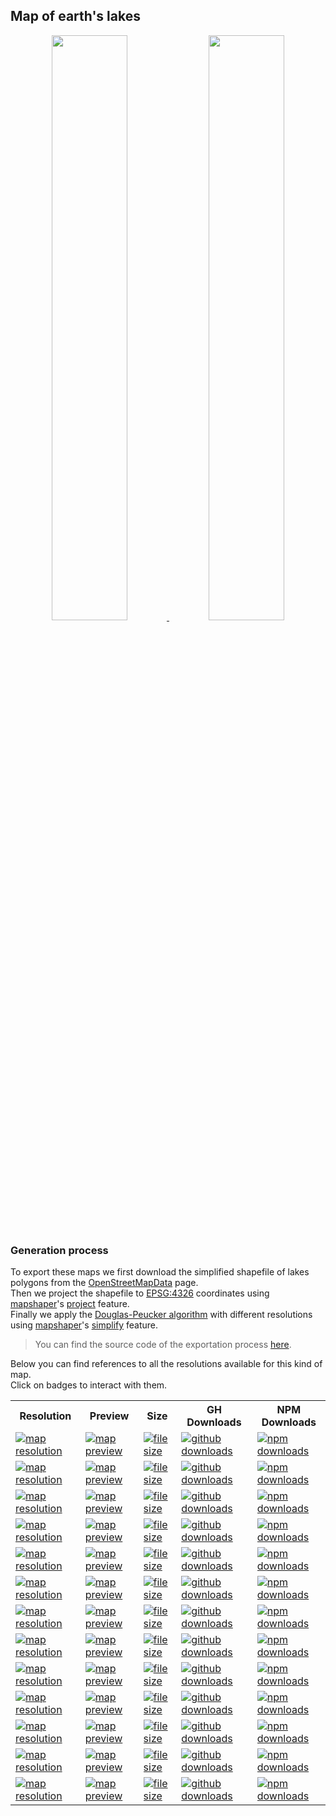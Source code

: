 ## Map of earth's lakes
<p align="center">
  <a alt="see earth-lakes on mapshaper" href="http://mapshaper.org/?files=https://cdn.rawgit.com/simonepri/geo-maps/next/previews/earth-lakes.geo.json">
    <img src="https://raw.githubusercontent.com/simonepri/geo-maps/next/media/geo-maps-earth-lakes-shape.png" width ="49%"/>
  </a>
  <a alt="see earth-lakes on geojson.io" href="http://geojson.io/#data=data:text/x-url,https://cdn.rawgit.com/simonepri/geo-maps/next/previews/earth-lakes.geo.json">
    <img src="https://raw.githubusercontent.com/simonepri/geo-maps/next/media/geo-maps-earth-lakes-hover.png" width ="49%"/>
  </a>
</p>

### Generation process
To export these maps we first download the simplified shapefile of lakes polygons from the [OpenStreetMapData](http://openstreetmapdata.com/data/water-reduced-polygons) page.  
Then we project the shapefile to [EPSG:4326](http://spatialreference.org/ref/epsg/wgs-84/) coordinates using [mapshaper](https://github.com/mbloch/mapshaper)'s [project](https://github.com/mbloch/mapshaper/wiki/Command-Reference#-proj) feature.  
Finally we apply the [Douglas-Peucker algorithm](https://en.wikipedia.org/wiki/Ramer%E2%80%93Douglas%E2%80%93Peucker_algorithm#Algorithm) with different resolutions using [mapshaper](https://github.com/mbloch/mapshaper)'s [simplify](https://github.com/mbloch/mapshaper/wiki/Command-Reference#-simplify) feature.

> You can find the source code of the exportation process [here](gulp/maps/earth-lakes.js).

Below you can find references to all the resolutions available for this kind of map.  
Click on badges to interact with them.

<table>
  <tr>
    <th>Resolution</th>
    <th>Preview</th>
    <th>Size</th>
    <th>GH Downloads</th>
    <th>NPM Downloads</th>
  </tr>

  <tr>
    <td>
      <a href="#earth-lakes">
        <img src="https://img.shields.io/badge/resolution-1m-f1c40f.svg" alt="map resolution"/>
      </a>
    </td>
    <td>
      <a href="http://mapshaper.org/?files=https://unpkg.com/@geo-maps/earth-lakes-1m/map.geo.json">
        <img src="https://img.shields.io/badge/preview-mapshaper-1abc9c.svg" alt="map preview"/>
      </a>
    </td>
    <td>
      <a href="#earth-lakes">
        <img src="http://img.badgesize.io/https://unpkg.com/@geo-maps/earth-lakes-1m/map.geo.json" alt="file size"/>
      </a>
    </td>
    <td>
      <a href="https://github.com/simonepri/geo-maps/releases/download/v0.6.0/earth-lakes-1m.geo.json">
        <img src="https://img.shields.io/github/downloads/simonepri/geo-maps/latest/earth-lakes-1m.geo.json.svg" alt="github downloads"/>
      </a>
    </td>
    <td>
      <a href="https://www.npmjs.com/package/@geo-maps/earth-lakes-1m">
        <img src="https://img.shields.io/npm/dm/@geo-maps/earth-lakes-1m.svg" alt="npm downloads"/>
      </a>
    </td>
  </tr>

  <tr>
    <td>
      <a href="#earth-lakes">
        <img src="https://img.shields.io/badge/resolution-2m5-f1c40f.svg" alt="map resolution"/>
      </a>
    </td>
    <td>
      <a href="http://mapshaper.org/?files=https://unpkg.com/@geo-maps/earth-lakes-2m5/map.geo.json">
        <img src="https://img.shields.io/badge/preview-mapshaper-1abc9c.svg" alt="map preview"/>
      </a>
    </td>
    <td>
      <a href="#earth-lakes">
        <img src="http://img.badgesize.io/https://unpkg.com/@geo-maps/earth-lakes-2m5/map.geo.json" alt="file size"/>
      </a>
    </td>
    <td>
      <a href="https://github.com/simonepri/geo-maps/releases/download/v0.6.0/earth-lakes-2m5.geo.json">
        <img src="https://img.shields.io/github/downloads/simonepri/geo-maps/latest/earth-lakes-2m5.geo.json.svg" alt="github downloads"/>
      </a>
    </td>
    <td>
      <a href="https://www.npmjs.com/package/@geo-maps/earth-lakes-2m5">
        <img src="https://img.shields.io/npm/dm/@geo-maps/earth-lakes-2m5.svg" alt="npm downloads"/>
      </a>
    </td>
  </tr>

  <tr>
    <td>
      <a href="#earth-lakes">
        <img src="https://img.shields.io/badge/resolution-5m-f1c40f.svg" alt="map resolution"/>
      </a>
    </td>
    <td>
      <a href="http://mapshaper.org/?files=https://unpkg.com/@geo-maps/earth-lakes-5m/map.geo.json">
        <img src="https://img.shields.io/badge/preview-mapshaper-1abc9c.svg" alt="map preview"/>
      </a>
    </td>
    <td>
      <a href="#earth-lakes">
        <img src="http://img.badgesize.io/https://unpkg.com/@geo-maps/earth-lakes-5m/map.geo.json" alt="file size"/>
      </a>
    </td>
    <td>
      <a href="https://github.com/simonepri/geo-maps/releases/download/v0.6.0/earth-lakes-5m.geo.json">
        <img src="https://img.shields.io/github/downloads/simonepri/geo-maps/latest/earth-lakes-5m.geo.json.svg" alt="github downloads"/>
      </a>
    </td>
    <td>
      <a href="https://www.npmjs.com/package/@geo-maps/earth-lakes-5m">
        <img src="https://img.shields.io/npm/dm/@geo-maps/earth-lakes-5m.svg" alt="npm downloads"/>
      </a>
    </td>
  </tr>

  <tr>
    <td>
      <a href="#earth-lakes">
        <img src="https://img.shields.io/badge/resolution-10m-f1c40f.svg" alt="map resolution"/>
      </a>
    </td>
    <td>
      <a href="http://mapshaper.org/?files=https://unpkg.com/@geo-maps/earth-lakes-10m/map.geo.json">
        <img src="https://img.shields.io/badge/preview-mapshaper-1abc9c.svg" alt="map preview"/>
      </a>
    </td>
    <td>
      <a href="#earth-lakes">
        <img src="http://img.badgesize.io/https://unpkg.com/@geo-maps/earth-lakes-10m/map.geo.json" alt="file size"/>
      </a>
    </td>
    <td>
      <a href="https://github.com/simonepri/geo-maps/releases/download/v0.6.0/earth-lakes-10m.geo.json">
        <img src="https://img.shields.io/github/downloads/simonepri/geo-maps/latest/earth-lakes-10m.geo.json.svg" alt="github downloads"/>
      </a>
    </td>
    <td>
      <a href="https://www.npmjs.com/package/@geo-maps/earth-lakes-10m">
        <img src="https://img.shields.io/npm/dm/@geo-maps/earth-lakes-10m.svg" alt="npm downloads"/>
      </a>
    </td>
  </tr>

  <tr>
    <td>
      <a href="#earth-lakes">
        <img src="https://img.shields.io/badge/resolution-25m-f1c40f.svg" alt="map resolution"/>
      </a>
    </td>
    <td>
      <a href="http://mapshaper.org/?files=https://unpkg.com/@geo-maps/earth-lakes-25m/map.geo.json">
        <img src="https://img.shields.io/badge/preview-mapshaper-1abc9c.svg" alt="map preview"/>
      </a>
    </td>
    <td>
      <a href="#earth-lakes">
        <img src="http://img.badgesize.io/https://unpkg.com/@geo-maps/earth-lakes-25m/map.geo.json" alt="file size"/>
      </a>
    </td>
    <td>
      <a href="https://github.com/simonepri/geo-maps/releases/download/v0.6.0/earth-lakes-25m.geo.json">
        <img src="https://img.shields.io/github/downloads/simonepri/geo-maps/latest/earth-lakes-25m.geo.json.svg" alt="github downloads"/>
      </a>
    </td>
    <td>
      <a href="https://www.npmjs.com/package/@geo-maps/earth-lakes-25m">
        <img src="https://img.shields.io/npm/dm/@geo-maps/earth-lakes-25m.svg" alt="npm downloads"/>
      </a>
    </td>
  </tr>

  <tr>
    <td>
      <a href="#earth-lakes">
        <img src="https://img.shields.io/badge/resolution-50m-f1c40f.svg" alt="map resolution"/>
      </a>
    </td>
    <td>
      <a href="http://mapshaper.org/?files=https://unpkg.com/@geo-maps/earth-lakes-50m/map.geo.json">
        <img src="https://img.shields.io/badge/preview-mapshaper-1abc9c.svg" alt="map preview"/>
      </a>
    </td>
    <td>
      <a href="#earth-lakes">
        <img src="http://img.badgesize.io/https://unpkg.com/@geo-maps/earth-lakes-50m/map.geo.json" alt="file size"/>
      </a>
    </td>
    <td>
      <a href="https://github.com/simonepri/geo-maps/releases/download/v0.6.0/earth-lakes-50m.geo.json">
        <img src="https://img.shields.io/github/downloads/simonepri/geo-maps/latest/earth-lakes-50m.geo.json.svg" alt="github downloads"/>
      </a>
    </td>
    <td>
      <a href="https://www.npmjs.com/package/@geo-maps/earth-lakes-50m">
        <img src="https://img.shields.io/npm/dm/@geo-maps/earth-lakes-50m.svg" alt="npm downloads"/>
      </a>
    </td>
  </tr>

  <tr>
    <td>
      <a href="#earth-lakes">
        <img src="https://img.shields.io/badge/resolution-100m-f1c40f.svg" alt="map resolution"/>
      </a>
    </td>
    <td>
      <a href="http://mapshaper.org/?files=https://unpkg.com/@geo-maps/earth-lakes-100m/map.geo.json">
        <img src="https://img.shields.io/badge/preview-mapshaper-1abc9c.svg" alt="map preview"/>
      </a>
    </td>
    <td>
      <a href="#earth-lakes">
        <img src="http://img.badgesize.io/https://unpkg.com/@geo-maps/earth-lakes-100m/map.geo.json" alt="file size"/>
      </a>
    </td>
    <td>
      <a href="https://github.com/simonepri/geo-maps/releases/download/v0.6.0/earth-lakes-100m.geo.json">
        <img src="https://img.shields.io/github/downloads/simonepri/geo-maps/latest/earth-lakes-100m.geo.json.svg" alt="github downloads"/>
      </a>
    </td>
    <td>
      <a href="https://www.npmjs.com/package/@geo-maps/earth-lakes-100m">
        <img src="https://img.shields.io/npm/dm/@geo-maps/earth-lakes-100m.svg" alt="npm downloads"/>
      </a>
    </td>
  </tr>

  <tr>
    <td>
      <a href="#earth-lakes">
        <img src="https://img.shields.io/badge/resolution-250m-f1c40f.svg" alt="map resolution"/>
      </a>
    </td>
    <td>
      <a href="http://mapshaper.org/?files=https://unpkg.com/@geo-maps/earth-lakes-250m/map.geo.json">
        <img src="https://img.shields.io/badge/preview-mapshaper-1abc9c.svg" alt="map preview"/>
      </a>
    </td>
    <td>
      <a href="#earth-lakes">
        <img src="http://img.badgesize.io/https://unpkg.com/@geo-maps/earth-lakes-250m/map.geo.json" alt="file size"/>
      </a>
    </td>
    <td>
      <a href="https://github.com/simonepri/geo-maps/releases/download/v0.6.0/earth-lakes-250m.geo.json">
        <img src="https://img.shields.io/github/downloads/simonepri/geo-maps/latest/earth-lakes-250m.geo.json.svg" alt="github downloads"/>
      </a>
    </td>
    <td>
      <a href="https://www.npmjs.com/package/@geo-maps/earth-lakes-250m">
        <img src="https://img.shields.io/npm/dm/@geo-maps/earth-lakes-250m.svg" alt="npm downloads"/>
      </a>
    </td>
  </tr>

  <tr>
    <td>
      <a href="#earth-lakes">
        <img src="https://img.shields.io/badge/resolution-500m-f1c40f.svg" alt="map resolution"/>
      </a>
    </td>
    <td>
      <a href="http://mapshaper.org/?files=https://unpkg.com/@geo-maps/earth-lakes-500m/map.geo.json">
        <img src="https://img.shields.io/badge/preview-mapshaper-1abc9c.svg" alt="map preview"/>
      </a>
    </td>
    <td>
      <a href="#earth-lakes">
        <img src="http://img.badgesize.io/https://unpkg.com/@geo-maps/earth-lakes-500m/map.geo.json" alt="file size"/>
      </a>
    </td>
    <td>
      <a href="https://github.com/simonepri/geo-maps/releases/download/v0.6.0/earth-lakes-500m.geo.json">
        <img src="https://img.shields.io/github/downloads/simonepri/geo-maps/latest/earth-lakes-500m.geo.json.svg" alt="github downloads"/>
      </a>
    </td>
    <td>
      <a href="https://www.npmjs.com/package/@geo-maps/earth-lakes-500m">
        <img src="https://img.shields.io/npm/dm/@geo-maps/earth-lakes-500m.svg" alt="npm downloads"/>
      </a>
    </td>
  </tr>

  <tr>
    <td>
      <a href="#earth-lakes">
        <img src="https://img.shields.io/badge/resolution-1km-f1c40f.svg" alt="map resolution"/>
      </a>
    </td>
    <td>
      <a href="http://mapshaper.org/?files=https://unpkg.com/@geo-maps/earth-lakes-1km/map.geo.json">
        <img src="https://img.shields.io/badge/preview-mapshaper-1abc9c.svg" alt="map preview"/>
      </a>
    </td>
    <td>
      <a href="#earth-lakes">
        <img src="http://img.badgesize.io/https://unpkg.com/@geo-maps/earth-lakes-1km/map.geo.json" alt="file size"/>
      </a>
    </td>
    <td>
      <a href="https://github.com/simonepri/geo-maps/releases/download/v0.6.0/earth-lakes-1km.geo.json">
        <img src="https://img.shields.io/github/downloads/simonepri/geo-maps/latest/earth-lakes-1km.geo.json.svg" alt="github downloads"/>
      </a>
    </td>
    <td>
      <a href="https://www.npmjs.com/package/@geo-maps/earth-lakes-1km">
        <img src="https://img.shields.io/npm/dm/@geo-maps/earth-lakes-1km.svg" alt="npm downloads"/>
      </a>
    </td>
  </tr>

  <tr>
    <td>
      <a href="#earth-lakes">
        <img src="https://img.shields.io/badge/resolution-2km5-f1c40f.svg" alt="map resolution"/>
      </a>
    </td>
    <td>
      <a href="http://mapshaper.org/?files=https://unpkg.com/@geo-maps/earth-lakes-2km5/map.geo.json">
        <img src="https://img.shields.io/badge/preview-mapshaper-1abc9c.svg" alt="map preview"/>
      </a>
    </td>
    <td>
      <a href="#earth-lakes">
        <img src="http://img.badgesize.io/https://unpkg.com/@geo-maps/earth-lakes-2km5/map.geo.json" alt="file size"/>
      </a>
    </td>
    <td>
      <a href="https://github.com/simonepri/geo-maps/releases/download/v0.6.0/earth-lakes-2km5.geo.json">
        <img src="https://img.shields.io/github/downloads/simonepri/geo-maps/latest/earth-lakes-2km5.geo.json.svg" alt="github downloads"/>
      </a>
    </td>
    <td>
      <a href="https://www.npmjs.com/package/@geo-maps/earth-lakes-2km5">
        <img src="https://img.shields.io/npm/dm/@geo-maps/earth-lakes-2km5.svg" alt="npm downloads"/>
      </a>
    </td>
  </tr>

  <tr>
    <td>
      <a href="#earth-lakes">
        <img src="https://img.shields.io/badge/resolution-5km-f1c40f.svg" alt="map resolution"/>
      </a>
    </td>
    <td>
      <a href="http://mapshaper.org/?files=https://unpkg.com/@geo-maps/earth-lakes-5km/map.geo.json">
        <img src="https://img.shields.io/badge/preview-mapshaper-1abc9c.svg" alt="map preview"/>
      </a>
    </td>
    <td>
      <a href="#earth-lakes">
        <img src="http://img.badgesize.io/https://unpkg.com/@geo-maps/earth-lakes-5km/map.geo.json" alt="file size"/>
      </a>
    </td>
    <td>
      <a href="https://github.com/simonepri/geo-maps/releases/download/v0.6.0/earth-lakes-5km.geo.json">
        <img src="https://img.shields.io/github/downloads/simonepri/geo-maps/latest/earth-lakes-5km.geo.json.svg" alt="github downloads"/>
      </a>
    </td>
    <td>
      <a href="https://www.npmjs.com/package/@geo-maps/earth-lakes-5km">
        <img src="https://img.shields.io/npm/dm/@geo-maps/earth-lakes-5km.svg" alt="npm downloads"/>
      </a>
    </td>
  </tr>

  <tr>
    <td>
      <a href="#earth-lakes">
        <img src="https://img.shields.io/badge/resolution-10km-f1c40f.svg" alt="map resolution"/>
      </a>
    </td>
    <td>
      <a href="http://mapshaper.org/?files=https://unpkg.com/@geo-maps/earth-lakes-10km/map.geo.json">
        <img src="https://img.shields.io/badge/preview-mapshaper-1abc9c.svg" alt="map preview"/>
      </a>
    </td>
    <td>
      <a href="#earth-lakes">
        <img src="http://img.badgesize.io/https://unpkg.com/@geo-maps/earth-lakes-10km/map.geo.json" alt="file size"/>
      </a>
    </td>
    <td>
      <a href="https://github.com/simonepri/geo-maps/releases/download/v0.6.0/earth-lakes-10km.geo.json">
        <img src="https://img.shields.io/github/downloads/simonepri/geo-maps/latest/earth-lakes-10km.geo.json.svg" alt="github downloads"/>
      </a>
    </td>
    <td>
      <a href="https://www.npmjs.com/package/@geo-maps/earth-lakes-10km">
        <img src="https://img.shields.io/npm/dm/@geo-maps/earth-lakes-10km.svg" alt="npm downloads"/>
      </a>
    </td>
  </tr>
</table>
